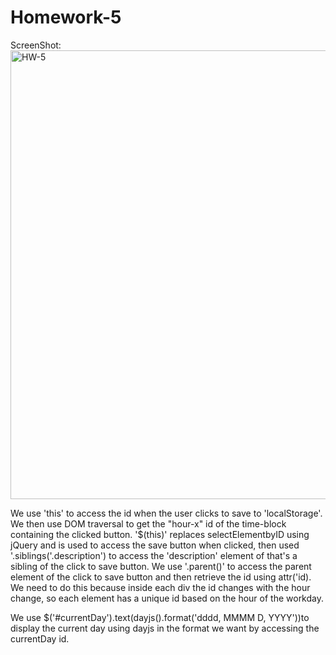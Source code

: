 # Homework-5
ScreenShot: <img width="718" alt="HW-5" src="https://user-images.githubusercontent.com/124935227/222881077-47cca75b-f2a1-4af9-82f4-16b8c05134ec.png">





We use 'this' to access the id when the user clicks to save to 'localStorage'. We then use DOM traversal to get the "hour-x" id of the time-block containing the clicked button. '$(this)' replaces selectElementbyID using jQuery and is used to access the save button when clicked, then used '.siblings('.description') to access the 'description' element of that's a sibling of the click to save button. We use '.parent()' to access the parent element of the click to save button and then retrieve the id using attr('id). We need to do this because inside each div the id changes with the hour change, so each element has a unique id based on the hour of the workday.

We use $('#currentDay').text(dayjs().format('dddd, MMMM D, YYYY'))to display the current day using dayjs in the format we want by accessing the currentDay id.  